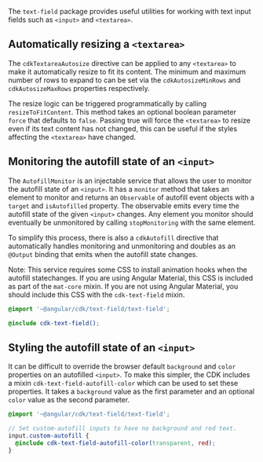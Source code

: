The `text-field` package provides useful utilities for working with text input fields such as
`<input>` and `<textarea>`.

## Automatically resizing a `<textarea>`

The `cdkTextareaAutosize` directive can be applied to any `<textarea>` to make it automatically
resize to fit its content. The minimum and maximum number of rows to expand to can be set via the
`cdkAutosizeMinRows` and `cdkAutosizeMaxRows` properties respectively. 

<!-- example(text-field-autosize-textarea-basic) -->

The resize logic can be triggered programmatically by calling `resizeToFitContent`. This method
takes an optional boolean parameter `force` that defaults to `false`. Passing true will force the
`<textarea>` to resize even if its text content has not changed, this can be useful if the styles
affecting the `<textarea>` have changed.

<!-- example(text-field-autosize-textarea) -->

## Monitoring the autofill state of an `<input>`

The `AutofillMonitor` is an injectable service that allows the user to monitor the autofill state of
an `<input>`. It has a `monitor` method that takes an element to monitor and returns an
`Observable` of autofill event objects with a `target` and `isAutofilled` property. The observable
emits every time the autofill state of the given `<input>` changes. Any element you monitor should
eventually be unmonitored by calling `stopMonitoring` with the same element.

<!-- example(text-field-autofill-monitor) -->

To simplify this process, there is also a `cdkAutofill` directive that automatically handles
monitoring and unmonitoring and doubles as an `@Output` binding that emits when the autofill state
changes.

<!-- example(text-field-autofill-directive) -->

Note: This service requires some CSS to install animation hooks when the autofill statechanges. If
you are using Angular Material, this CSS is included as part of the `mat-core` mixin. If you are not
using Angular Material, you should include this CSS with the `cdk-text-field` mixin.

```scss
@import '~@angular/cdk/text-field/text-field'; 

@include cdk-text-field();
```

## Styling the autofill state of an `<input>`

It can be difficult to override the browser default `background` and `color` properties on an
autofilled `<input>`. To make this simpler, the CDK includes a mixin `cdk-text-field-autofill-color`
which can be used to set these properties. It takes a `background` value as the first parameter and
an optional `color` value as the second parameter.

```scss
@import '~@angular/cdk/text-field/text-field'; 

// Set custom-autofill inputs to have no background and red text.
input.custom-autofill {
  @include cdk-text-field-autofill-color(transparent, red);
}
```
